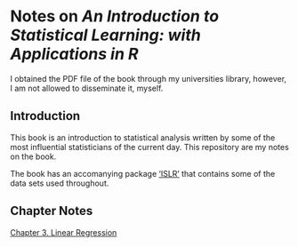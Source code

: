 
# Notes on *An Introduction to Statistical Learning: with Applications in R*

I obtained the PDF file of the book through my universities library,
however, I am not allowed to disseminate it, myself.

## Introduction

This book is an introduction to statistical analysis written by some of
the most influential statisticians of the current day. This repository
are my notes on the book.

The book has an accomanying package
[‘ISLR’](https://cran.r-project.org/package=ISLR) that contains some
of the data sets used throughout.

## Chapter Notes

[Chapter 3. Linear Regression](ch03_linear-regression.md)
